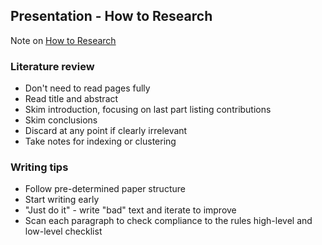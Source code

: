 ## Presentation - How to Research
Note on [How to Research](../PDFs/How%20to%20Research.pdf)

### Literature review
- Don't need to read pages fully
- Read title and abstract
- Skim introduction, focusing on last part listing contributions
- Skim conclusions
- Discard at any point if clearly irrelevant
- Take notes for indexing or clustering

### Writing tips
- Follow pre-determined paper structure
- Start writing early
- "Just do it" - write "bad" text and iterate to improve
- Scan each paragraph to check compliance to the rules high-level and low-level checklist